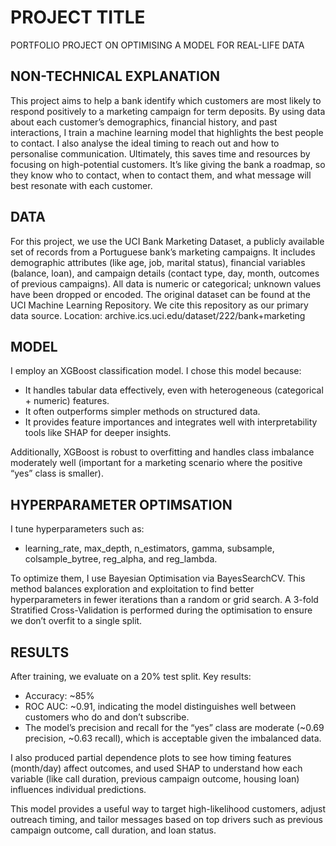 # PROJECT TITLE 
PORTFOLIO PROJECT ON OPTIMISING A MODEL FOR REAL-LIFE DATA

## NON-TECHNICAL EXPLANATION
This project aims to help a bank identify which customers are most likely to respond positively to a marketing campaign for term deposits. By using data about each customer’s demographics, financial history, and past interactions, I train a machine learning model that highlights the best people to contact. I also analyse the ideal timing to reach out and how to personalise communication. Ultimately, this saves time and resources by focusing on high-potential customers. It’s like giving the bank a roadmap, so they know who to contact, when to contact them, and what message will best resonate with each customer.

## DATA
For this project, we use the UCI Bank Marketing Dataset, a publicly available set of records from a Portuguese bank’s marketing campaigns. It includes demographic attributes (like age, job, marital status), financial variables (balance, loan), and campaign details (contact type, day, month, outcomes of previous campaigns). All data is numeric or categorical; unknown values have been dropped or encoded. The original dataset can be found at the UCI Machine Learning Repository. We cite this repository as our primary data source. 
Location: archive.ics.uci.edu/dataset/222/bank+marketing

## MODEL 
I employ an XGBoost classification model. I chose this model because:

- It handles tabular data effectively, even with heterogeneous (categorical + numeric) features.
- It often outperforms simpler methods on structured data.
- It provides feature importances and integrates well with interpretability tools like SHAP for deeper insights.

Additionally, XGBoost is robust to overfitting and handles class imbalance moderately well (important for a marketing scenario where the positive “yes” class is smaller).

## HYPERPARAMETER OPTIMSATION
I tune hyperparameters such as:

- learning_rate, max_depth, n_estimators, gamma, subsample, colsample_bytree, reg_alpha, and reg_lambda.

To optimize them, I use Bayesian Optimisation via BayesSearchCV. This method balances exploration and exploitation to find better hyperparameters in fewer iterations than a random or grid search. A 3-fold Stratified Cross-Validation is performed during the optimisation to ensure we don’t overfit to a single split.

## RESULTS
After training, we evaluate on a 20% test split. Key results:

- Accuracy: ~85%
- ROC AUC: ~0.91, indicating the model distinguishes well between customers who do and don’t subscribe.
- The model’s precision and recall for the “yes” class are moderate (~0.69 precision, ~0.63 recall), which is acceptable given the imbalanced data.

I also produced partial dependence plots to see how timing features (month/day) affect outcomes, and used SHAP to understand how each variable (like call duration, previous campaign outcome, housing loan) influences individual predictions.

This model provides a useful way to target high-likelihood customers, adjust outreach timing, and tailor messages based on top drivers such as previous campaign outcome, call duration, and loan status.

